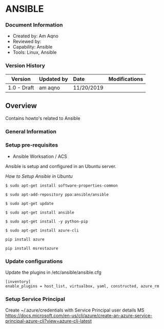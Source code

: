 # ANSIBLE

### Document Information

- Created by: Am Aqno
- Reviewed by: 
- Capability: Ansible
- Tools: Linux, Ansible

### Version History

| Version | Updated by | Date | Modifications |
|-------|:-------------|:-----|:-----|
| 1.0 - Draft | am aqno | 11/20/2019 | |

## Overview

Contains howto's related to Ansible

### General Information


### Setup pre-requisites 
- Ansible Worksation / ACS

Ansible is setup and configured in an Ubuntu server.


*How to Setup Ansible in Ubuntu*
```
$ sudo apt-get install software-properties-common

$ sudo apt-add-repository ppa:ansible/ansible

$ sudo apt-get update

$ sudo apt-get install ansible

$ sudo apt-get install -y python-pip

$ sudo apt-get install azure-cli

pip install azure

pip install msrestazure

```
### Update configurations
Update the plugins in  /etc/ansible/ansible.cfg
```
[inventory]
enable_plugins = host_list, virtualbox, yaml, constructed, azure_rm
```
### Setup Service Principal
Create ~/.azure/credentials with Service Principal user details 
MS https://docs.microsoft.com/en-us/cli/azure/create-an-azure-service-principal-azure-cli?view=azure-cli-latest


